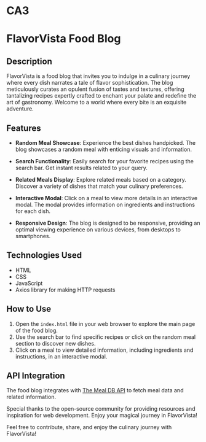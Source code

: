 # CA3
# FlavorVista Food Blog

## Description
FlavorVista is a food blog that invites you to indulge in a culinary journey where every dish narrates a tale of flavor sophistication. The blog meticulously curates an opulent fusion of tastes and textures, offering tantalizing recipes expertly crafted to enchant your palate and redefine the art of gastronomy. Welcome to a world where every bite is an exquisite adventure.

## Features
- **Random Meal Showcase**: Experience the best dishes handpicked. The blog showcases a random meal with enticing visuals and information.

- **Search Functionality**: Easily search for your favorite recipes using the search bar. Get instant results related to your query.

- **Related Meals Display**: Explore related meals based on a category. Discover a variety of dishes that match your culinary preferences.

- **Interactive Modal**: Click on a meal to view more details in an interactive modal. The modal provides information on ingredients and instructions for each dish.

- **Responsive Design**: The blog is designed to be responsive, providing an optimal viewing experience on various devices, from desktops to smartphones.

## Technologies Used
- HTML
- CSS
- JavaScript
- Axios library for making HTTP requests

## How to Use
1. Open the `index.html` file in your web browser to explore the main page of the food blog.
2. Use the search bar to find specific recipes or click on the random meal section to discover new dishes.
3. Click on a meal to view detailed information, including ingredients and instructions, in an interactive modal.

## API Integration
The food blog integrates with [The Meal DB API](https://www.themealdb.com/api.php) to fetch meal data and related information.

Special thanks to the open-source community for providing resources and inspiration for web development. Enjoy your magical journey in FlavorVista!

Feel free to contribute, share, and enjoy the culinary journey with FlavorVista!
